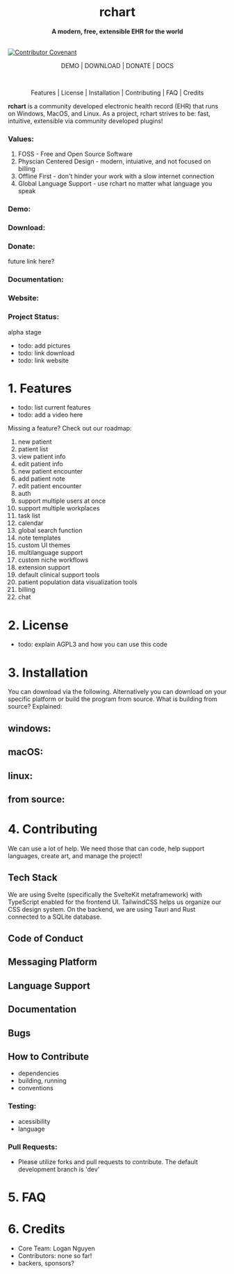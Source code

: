 <h1 align="center">rchart</h1>
<div align="center">
    <strong>
        A modern, free, extensible EHR for the world
    </strong>
</div>
<br>

[![Contributor Covenant](https://img.shields.io/badge/Contributor%20Covenant-2.1-4baaaa.svg)](code_of_conduct.md)

<div align="center">
    <p>DEMO | DOWNLOAD | DONATE | DOCS</p>
    <br>
    <p>Features | License | Installation | Contributing | FAQ | Credits</p>
</div>

**rchart** is a community developed electronic health record (EHR) that runs on Windows, MacOS, and Linux. As a project, rchart strives to be: fast, intuitive, extensible via community developed plugins!

### Values:
1. FOSS - Free and Open Source Software
2. Physcian Centered Design - modern, intuiative, and not focused on billing
3. Offline First - don't hinder your work with a slow internet connection
4. Global Language Support - use rchart no matter what language you speak

### Demo:

### Download:

### Donate:
future link here?

### Documentation:

### Website:

### Project Status:
alpha stage
- todo: add pictures
- todo: link download
- todo: link website

# 1. Features
- todo: list current features
- todo: add a video here

Missing a feature? Check out our roadmap:
1. new patient
2. patient list
3. view patient info
4. edit patient info
5. new patient encounter
6. add patient note
7. edit patient encounter
8. auth
9. support multiple users at once
10. support multiple workplaces
11. task list
12. calendar
13. global search function
14. note templates
15. custom UI themes
16. multilanguage support
17. custom niche workflows
18. extension support
19. default clinical support tools
20. patient population data visualization tools
21. billing
22. chat

# 2. License
- todo: explain AGPL3 and how you can use this code

# 3. Installation
You can download via the following. Alternatively you can download on your specific platform or build the program from source. What is building from source? Explained:
## windows:
## macOS:
## linux:
## from source:

# 4. Contributing
We can use a lot of help. We need those that can code, help support languages, create art, and manage the project!

## Tech Stack
We are using Svelte (specifically the SvelteKit metaframework) with TypeScript enabled for the frontend UI. TailwindCSS helps us organize our CSS design system. On the backend, we are using Tauri and Rust connected to a SQLite database.

## Code of Conduct

## Messaging Platform
## Language Support

## Documentation

## Bugs

## How to Contribute
- dependencies
- building, running
- conventions

### Testing:
- acessibility
- language

### Pull Requests: 
- Please utilize forks and pull requests to contribute. The default development branch is 'dev'

# 5. FAQ

# 6. Credits
- Core Team: Logan Nguyen
- Contributors: none so far!
- backers, sponsors?